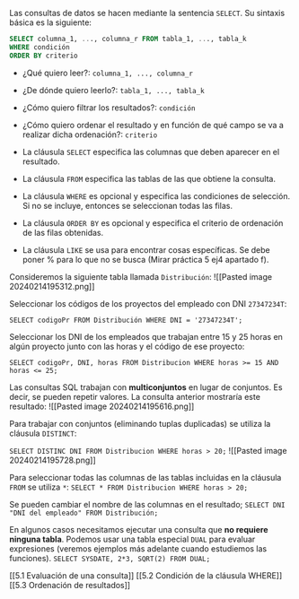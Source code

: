 Las consultas de datos se hacen mediante la sentencia `SELECT`. Su sintaxis básica es la siguiente:

```SQL
SELECT columna_1, ..., columna_r FROM tabla_1, ..., tabla_k
WHERE condición
ORDER BY criterio
```

* ¿Qué quiero leer?: `columna_1, ..., columna_r`
* ¿De dónde quiero leerlo?: `tabla_1, ..., tabla_k`
* ¿Cómo quiero filtrar los resultados?: `condición`
* ¿Cómo quiero ordenar el resultado y en función de qué campo se va a realizar dicha ordenación?: `criterio`

* La cláusula `SELECT` especifica las columnas que deben aparecer en el resultado.
* La cláusula `FROM` especifica las tablas de las que obtiene la consulta.
* La cláusula `WHERE` es opcional y especifica las condiciones de selección. Si no se incluye, entonces se seleccionan todas las filas.
* La cláusula `ORDER BY` es opcional y especifica el criterio de ordenación de las filas obtenidas.
* La cláusula `LIKE` se usa para encontrar cosas específicas. Se debe poner % para lo que no se busca (Mirar práctica 5 ej4 apartado f).

Consideremos la siguiente tabla llamada `Distribución`:
![[Pasted image 20240214195312.png]]

Seleccionar los códigos de los proyectos del empleado con DNI `27347234T`:

`SELECT codigoPr FROM Distribución WHERE DNI = '27347234T';`

Seleccionar los DNI de los empleados que trabajan entre 15 y 25 horas en algún proyecto junto con las horas y el código de ese proyecto:

`SELECT codigoPr, DNI, horas FROM Distribucion WHERE horas >= 15 AND horas <= 25;`

Las consultas SQL trabajan con **multiconjuntos** en lugar de conjuntos. Es decir, se pueden repetir valores. La consulta anterior mostraría este resultado:
![[Pasted image 20240214195616.png]]

Para trabajar con conjuntos (eliminando tuplas duplicadas) se utiliza la cláusula `DISTINCT`:

`SELECT DISTINC DNI FROM Distribucion WHERE horas > 20;`
![[Pasted image 20240214195728.png]]

Para seleccionar todas las columnas de las tablas incluidas en la cláusula `FROM` se utiliza `*`:
`SELECT * FROM Distribucion WHERE horas > 20;`

Se pueden cambiar el nombre de las columnas en el resultado;
`SELECT DNI "DNI del empleado" FROM Distribución;`

En algunos casos necesitamos ejecutar una consulta que **no requiere ninguna tabla**.
Podemos usar una tabla especial `DUAL` para evaluar expresiones (veremos ejemplos más adelante cuando estudiemos las funciones).
`SELECT SYSDATE, 2*3, SQRT(2) FROM DUAL;`

[[5.1 Evaluación de una consulta]]
[[5.2 Condición de la cláusula WHERE]]
[[5.3 Ordenación de resultados]]
